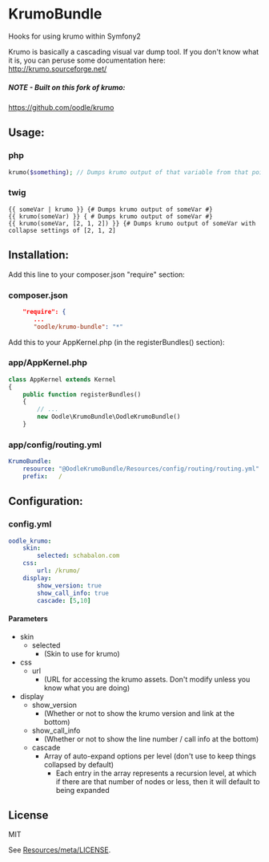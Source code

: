 KrumoBundle
===========

Hooks for using krumo within Symfony2

Krumo is basically a cascading visual var dump tool.  If you don't know what it is, you can peruse some documentation here: http://krumo.sourceforge.net/

##### NOTE - Built on this fork of krumo:
https://github.com/oodle/krumo

Usage:
------

### php
```php
krumo($something); // Dumps krumo output of that variable from that point
```

### twig
```twig
{{ someVar | krumo }} {# Dumps krumo output of someVar #}
{{ krumo(someVar) }} { # Dumps krumo output of someVar #}
{{ krumo(someVar, [2, 1, 2]) }} {# Dumps krumo output of someVar with collapse settings of [2, 1, 2]
```

Installation:
-------------
Add this line to your composer.json "require" section:

### composer.json
```json
    "require": {
       ...
       "oodle/krumo-bundle": "*"
```

Add this to your AppKernel.php (in the registerBundles() section):

### app/AppKernel.php
```php
class AppKernel extends Kernel
{
    public function registerBundles()
    {
        // ...
        new Oodle\KrumoBundle\OodleKrumoBundle()
    }
```

### app/config/routing.yml
```yaml
KrumoBundle:
    resource: "@OodleKrumoBundle/Resources/config/routing/routing.yml"
    prefix:   /
```	

Configuration:
--------------

### config.yml
```yaml
oodle_krumo:
    skin:
        selected: schabalon.com
    css:
        url: /krumo/
    display:
        show_version: true
        show_call_info: true
        cascade: [5,10]
```

#### Parameters

* skin
	* selected
		* (Skin to use for krumo)
* css
	* url
		* (URL for accessing the krumo assets.  Don't modify unless you know what you are doing)
* display
	* show_version
		* (Whether or not to show the krumo version and link at the bottom)
	* show_call_info
		* (Whether or not to show the line number / call info at the bottom)
	* cascade
		* Array of auto-expand options per level (don't use to keep things collapsed by default)
			* Each entry in the array represents a recursion level, at which if there are that number of nodes or less, then it will default to being expanded
		
License
-------
MIT

See [Resources/meta/LICENSE](Resources/meta/LICENSE).
